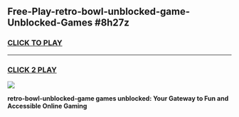 
## Free-Play-retro-bowl-unblocked-game-Unblocked-Games #8h27z
<h3>
<a href="https://news.freeplayer.one?title=retro-bowl-unblocked-game&ref=8M">CLICK TO PLAY</a></h3>
<hr>

<h3>
<a href="https://news.freeplayer.one?title=retro-bowl-unblocked-game&ref=8M">CLICK 2 PLAY</a>
  
</h3>

<a href="https://news.freeplayer.one?title=retro-bowl-unblocked-game&ref=8M"><img src="https://clearcache.store/games.png"></a>


**retro-bowl-unblocked-game games unblocked: Your Gateway to Fun and Accessible Online Gaming**
